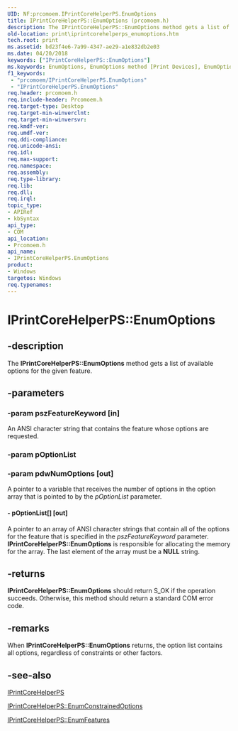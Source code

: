 ```yaml
---
UID: NF:prcomoem.IPrintCoreHelperPS.EnumOptions
title: IPrintCoreHelperPS::EnumOptions (prcomoem.h)
description: The IPrintCoreHelperPS::EnumOptions method gets a list of available options for the given feature.
old-location: print\iprintcorehelperps_enumoptions.htm
tech.root: print
ms.assetid: bd23f4e6-7a99-4347-ae29-a1e832db2e03
ms.date: 04/20/2018
keywords: ["IPrintCoreHelperPS::EnumOptions"]
ms.keywords: EnumOptions, EnumOptions method [Print Devices], EnumOptions method [Print Devices],IPrintCoreHelperPS interface, IPrintCoreHelperPS interface [Print Devices],EnumOptions method, IPrintCoreHelperPS.EnumOptions, IPrintCoreHelperPS::EnumOptions, prcomoem/IPrintCoreHelperPS::EnumOptions, print.iprintcorehelperps_enumoptions, print_unidrv-pscript_allplugins_89c5ea61-aedf-43c6-9a8b-020656476f35.xml
f1_keywords:
 - "prcomoem/IPrintCoreHelperPS.EnumOptions"
 - "IPrintCoreHelperPS.EnumOptions"
req.header: prcomoem.h
req.include-header: Prcomoem.h
req.target-type: Desktop
req.target-min-winverclnt: 
req.target-min-winversvr: 
req.kmdf-ver: 
req.umdf-ver: 
req.ddi-compliance: 
req.unicode-ansi: 
req.idl: 
req.max-support: 
req.namespace: 
req.assembly: 
req.type-library: 
req.lib: 
req.dll: 
req.irql: 
topic_type:
- APIRef
- kbSyntax
api_type:
- COM
api_location:
- Prcomoem.h
api_name:
- IPrintCoreHelperPS.EnumOptions
product:
- Windows
targetos: Windows
req.typenames: 
---
```


# IPrintCoreHelperPS::EnumOptions


## -description


The <b>IPrintCoreHelperPS::EnumOptions</b> method gets a list of available options for the given feature. 


## -parameters




### -param pszFeatureKeyword [in]

An ANSI character string that contains the feature whose options are requested. 


### -param pOptionList




### -param pdwNumOptions [out]

A pointer to a variable that receives the number of options in the option array that is pointed to by the <i>pOptionList</i> parameter.


#### - pOptionList[] [out]

A pointer to an array of ANSI character strings that contain all of the options for the feature that is specified in the <i>pszFeatureKeyword</i> parameter. <b>IPrintCoreHelperPS::EnumOptions</b> is responsible for allocating the memory for the array. The last element of the array must be a <b>NULL</b> string.


## -returns



<b>IPrintCoreHelperPS::EnumOptions</b> should return S_OK if the operation succeeds. Otherwise, this method should return a standard COM error code.




## -remarks



When <b>IPrintCoreHelperPS::EnumOptions</b> returns, the option list contains all options, regardless of constraints or other factors.




## -see-also




<a href="https://docs.microsoft.com/windows-hardware/drivers/ddi/prcomoem/nn-prcomoem-iprintcorehelperps">IPrintCoreHelperPS</a>



<a href="https://docs.microsoft.com/windows-hardware/drivers/ddi/prcomoem/nf-prcomoem-iprintcorehelperps-enumconstrainedoptions">IPrintCoreHelperPS::EnumConstrainedOptions</a>



<a href="https://docs.microsoft.com/windows-hardware/drivers/ddi/prcomoem/nf-prcomoem-iprintcorehelperps-enumfeatures">IPrintCoreHelperPS::EnumFeatures</a>
 

 

